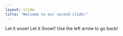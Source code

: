 ```yaml
---
layout: slide
title: "Welcome to our second slide!"
---
```

Let it snow! Let it Snow!!
Use the left arrow to go back!
